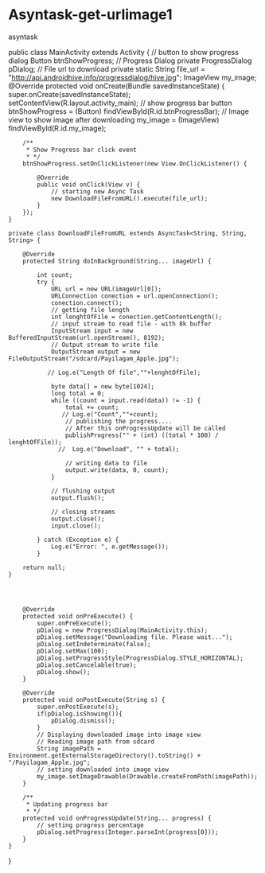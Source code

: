 # Asyntask-get-urlimage1
asyntask


public class MainActivity extends Activity {
    // button to show progress dialog
    Button btnShowProgress;
    // Progress Dialog
    private ProgressDialog pDialog;
    // File url to download
    private static String file_url = "http://api.androidhive.info/progressdialog/hive.jpg";
    ImageView my_image;
    @Override
    protected void onCreate(Bundle savedInstanceState) {
        super.onCreate(savedInstanceState);
        setContentView(R.layout.activity_main);
        // show progress bar button
        btnShowProgress = (Button) findViewById(R.id.btnProgressBar);
        // Image view to show image after downloading
        my_image = (ImageView) findViewById(R.id.my_image);

        /**
         * Show Progress bar click event
         * */
        btnShowProgress.setOnClickListener(new View.OnClickListener() {

            @Override
            public void onClick(View v) {
                // starting new Async Task
                new DownloadFileFromURL().execute(file_url);
            }
        });
    }

    private class DownloadFileFromURL extends AsyncTask<String, String, String> {

        @Override
        protected String doInBackground(String... imageUrl) {

            int count;
            try {
                URL url = new URL(imageUrl[0]);
                URLConnection conection = url.openConnection();
                conection.connect();
                // getting file length
                int lenghtOfFile = conection.getContentLength();
                // input stream to read file - with 8k buffer
                InputStream input = new BufferedInputStream(url.openStream(), 8192);
                // Output stream to write file
                OutputStream output = new FileOutputStream("/sdcard/Payilagam_Apple.jpg");

               // Log.e("Length Of file",""+lenghtOfFile);

                byte data[] = new byte[1024];
                long total = 0;
                while ((count = input.read(data)) != -1) {
                    total += count;
                   // Log.e("Count",""+count);
                    // publishing the progress....
                    // After this onProgressUpdate will be called
                    publishProgress("" + (int) ((total * 100) / lenghtOfFile));
                  //  Log.e("Download", "" + total);

                    // writing data to file
                    output.write(data, 0, count);
                }

                // flushing output
                output.flush();

                // closing streams
                output.close();
                input.close();

            } catch (Exception e) {
                Log.e("Error: ", e.getMessage());
            }

        return null;
    }




        @Override
        protected void onPreExecute() {
            super.onPreExecute();
            pDialog = new ProgressDialog(MainActivity.this);
            pDialog.setMessage("Downloading file. Please wait...");
            pDialog.setIndeterminate(false);
            pDialog.setMax(100);
            pDialog.setProgressStyle(ProgressDialog.STYLE_HORIZONTAL);
            pDialog.setCancelable(true);
            pDialog.show();
        }

        @Override
        protected void onPostExecute(String s) {
            super.onPostExecute(s);
            if(pDialog.isShowing()){
                pDialog.dismiss();
            }
            // Displaying downloaded image into image view
            // Reading image path from sdcard
            String imagePath = Environment.getExternalStorageDirectory().toString() + "/Payilagam_Apple.jpg";
            // setting downloaded into image view
            my_image.setImageDrawable(Drawable.createFromPath(imagePath));
        }

        /**
         * Updating progress bar
         * */
        protected void onProgressUpdate(String... progress) {
            // setting progress percentage
            pDialog.setProgress(Integer.parseInt(progress[0]));
        }
    }
}
